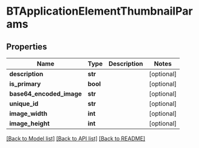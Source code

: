 # BTApplicationElementThumbnailParams

## Properties
Name | Type | Description | Notes
------------ | ------------- | ------------- | -------------
**description** | **str** |  | [optional] 
**is_primary** | **bool** |  | [optional] 
**base64_encoded_image** | **str** |  | [optional] 
**unique_id** | **str** |  | [optional] 
**image_width** | **int** |  | [optional] 
**image_height** | **int** |  | [optional] 

[[Back to Model list]](../README.md#documentation-for-models) [[Back to API list]](../README.md#documentation-for-api-endpoints) [[Back to README]](../README.md)


